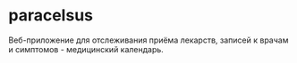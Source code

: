 # paracelsus
Веб-приложение для отслеживания приёма лекарств, записей к врачам и симптомов - медицинский календарь.
